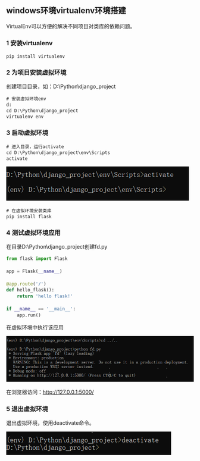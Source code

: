 ## windows环境virtualenv环境搭建

VirtualEnv可以方便的解决不同项目对类库的依赖问题。



### 1 安装virtualenv

```shell
pip install virtualenv
```



### 2 为项目安装虚拟环境

创建项目目录，如：D:\Python\django_project

```shell
# 安装虚拟环境env
d:
cd D:\Python\django_project
virtualenv env
```



### 3 启动虚拟环境

```shell
# 进入目录，运行activate
cd D:\Python\django_project\env\Scripts
activate
```

![image-20200902221805446](.\image\image-20200902221805446.png)



```shell
# 在虚拟环境安装类库
pip install flask
```



### 4 测试虚拟环境应用

在目录D:\Python\django_project创建fd.py

```python
from flask import Flask
 
app = Flask(__name__)
 
@app.route('/')
def hello_flask():
	return 'hello flask!'
 
if __name__ == '__main__':
	app.run()
```



在虚拟环境中执行该应用

![image-20200902222239602](.\image\image-20200902222239602.png)



在浏览器访问：http://127.0.0.1:5000/



### 5 退出虚拟环境

退出虚拟环境，使用deactivate命令。

![image-20200902222436958](.\image\image-20200902222436958.png)

